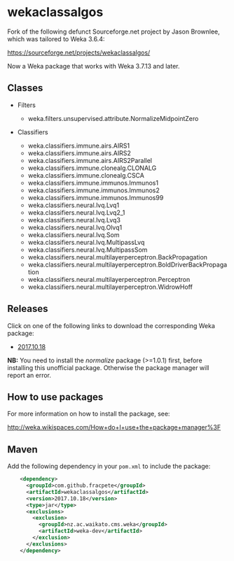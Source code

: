 wekaclassalgos
==============

Fork of the following defunct Sourceforge.net project by Jason Brownlee, 
which was tailored to Weka 3.6.4:

https://sourceforge.net/projects/wekaclassalgos/

Now a Weka package that works with Weka 3.7.13 and later.


Classes
-------

* Filters

  * weka.filters.unsupervised.attribute.NormalizeMidpointZero

* Classifiers

  * weka.classifiers.immune.airs.AIRS1
  * weka.classifiers.immune.airs.AIRS2
  * weka.classifiers.immune.airs.AIRS2Parallel
  * weka.classifiers.immune.clonealg.CLONALG
  * weka.classifiers.immune.clonealg.CSCA
  * weka.classifiers.immune.immunos.Immunos1
  * weka.classifiers.immune.immunos.Immunos2
  * weka.classifiers.immune.immunos.Immunos99
  * weka.classifiers.neural.lvq.Lvq1
  * weka.classifiers.neural.lvq.Lvq2_1
  * weka.classifiers.neural.lvq.Lvq3
  * weka.classifiers.neural.lvq.Olvq1
  * weka.classifiers.neural.lvq.Som
  * weka.classifiers.neural.lvq.MultipassLvq
  * weka.classifiers.neural.lvq.MultipassSom
  * weka.classifiers.neural.multilayerperceptron.BackPropagation
  * weka.classifiers.neural.multilayerperceptron.BoldDriverBackPropagation
  * weka.classifiers.neural.multilayerperceptron.Perceptron
  * weka.classifiers.neural.multilayerperceptron.WidrowHoff


Releases
--------

Click on one of the following links to download the corresponding Weka package:

* [2017.10.18](https://github.com/fracpete/wekaclassalgos/releases/download/v2017.10.18/wekaclassalgos-2017.10.18.zip)


**NB:** You need to install the *normalize* package (>=1.0.1) first, before 
installing this unofficial package. Otherwise the package manager will report
an error.


How to use packages
-------------------

For more information on how to install the package, see:

http://weka.wikispaces.com/How+do+I+use+the+package+manager%3F


Maven
-----

Add the following dependency in your `pom.xml` to include the package:

```xml
    <dependency>
      <groupId>com.github.fracpete</groupId>
      <artifactId>wekaclassalgos</artifactId>
      <version>2017.10.18</version>
      <type>jar</type>
      <exclusions>
        <exclusion>
          <groupId>nz.ac.waikato.cms.weka</groupId>
          <artifactId>weka-dev</artifactId>
        </exclusion>
      </exclusions>
    </dependency>
```
